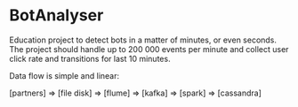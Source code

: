 # BotAnalyser
Education project to detect bots in a matter of minutes, or even seconds.
The project should handle up to 200 000 events per minute and collect user click rate and transitions for last 10 minutes.

Data flow is simple and linear:

[partners] => [file disk] => [flume] => [kafka] => [spark] => [cassandra]
